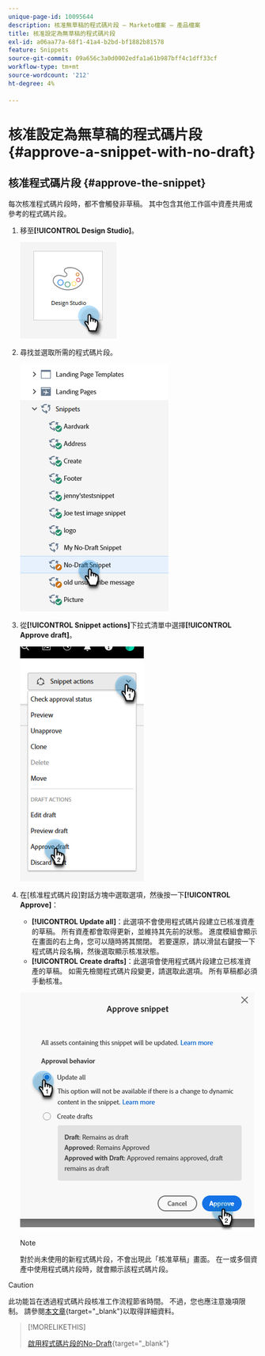 ```yaml
---
unique-page-id: 10095644
description: 核准無草稿的程式碼片段 — Marketo檔案 — 產品檔案
title: 核准設定為無草稿的程式碼片段
exl-id: a06aa77a-68f1-41a4-b2bd-bf1882b81578
feature: Snippets
source-git-commit: 09a656c3a0d0002edfa1a61b987bff4c1dff33cf
workflow-type: tm+mt
source-wordcount: '212'
ht-degree: 4%

---
```


# 核准設定為無草稿的程式碼片段 {#approve-a-snippet-with-no-draft}

## 核准程式碼片段 {#approve-the-snippet}

每次核准程式碼片段時，都不會觸發非草稿。 其中包含其他工作區中資產共用或參考的程式碼片段。

1. 移至&#x200B;**[!UICONTROL Design Studio]**。

   ![](assets/approve-the-snippet-1.png)

1. 尋找並選取所需的程式碼片段。

   ![](assets/approve-the-snippet-2.png)

1. 從&#x200B;**[!UICONTROL Snippet actions]**&#x200B;下拉式清單中選擇&#x200B;**[!UICONTROL Approve draft]**。

   ![](assets/approve-the-snippet-3.png)

1. 在[核准程式碼片段]對話方塊中選取選項，然後按一下&#x200B;**[!UICONTROL Approve]**：

   * **[!UICONTROL Update all]**：此選項不會使用程式碼片段建立已核准資產的草稿。 所有資產都會取得更新，並維持其先前的狀態。 進度模組會顯示在畫面的右上角，您可以隨時將其關閉。 若要還原，請以滑鼠右鍵按一下程式碼片段名稱，然後選取顯示核准狀態。
   * **[!UICONTROL Create drafts]**：此選項會使用程式碼片段建立已核准資產的草稿。 如需先檢閱程式碼片段變更，請選取此選項。 所有草稿都必須手動核准。

   ![](assets/approve-the-snippet-4.png)

   >[!NOTE]
   >
   >對於尚未使用的新程式碼片段，不會出現此「核准草稿」畫面。 在一或多個資產中使用程式碼片段時，就會顯示該程式碼片段。

>[!CAUTION]
>
>此功能旨在透過程式碼片段核准工作流程節省時間。 不過，您也應注意幾項限制。 請參閱[本文章](https://nation.marketo.com/t5/knowledgebase/no-draft-snippet-limitations-and-troubleshooting/ta-p/300799){target="_blank"}以取得詳細資料。

>[!MORELIKETHIS]
>
>[啟用程式碼片段的No-Draft](/help/marketo/product-docs/administration/users-and-roles/enable-no-draft-for-snippets.md){target="_blank"}
